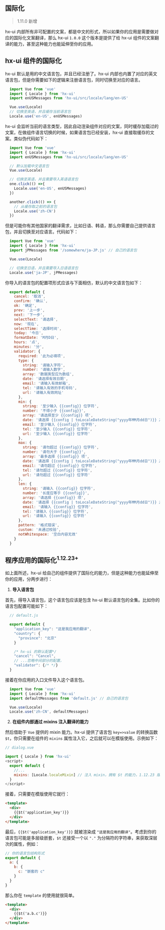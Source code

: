 ## 国际化

> 1.11.0 新增

hx-ui 内部所有非可配置的文案，都是中文的形式，所以如果你的应用是需要做对应的国际化文案翻译，那么 hx-ui  `1.0.0` 这个版本是提供了给 hx-ui 组件的文案翻译的能力，甚至这种能力也能延伸至你的应用。

## hx-ui 组件的国际化

hx-ui 默认是用的中文语言包，并且已经注册了。hx-ui 内部也内置了对应的英文语言包，但是你需要如下的逻辑来注册语言包，同时切换至对应的语言。

```js
  import Vue from 'vue'
  import { Locale } from 'hx-ui'
  import enUSMessages from 'hx-ui/src/locale/lang/en-US'

  Vue.use(Locale)
  // 切换至英语，并且缓存当前语言包
  Locale.use('en-US', enUSMessages)
```

hx-ui 会监听当前的语言类型，因此自动渲染组件对应的文案，同时缓存加载过的文案，在做组件语言切换的时候，如果语言包已经安装，hx-ui 直接取缓存的文案。类似伪代码如下：

```js
  import Vue from 'vue'
  import { Locale } from 'hx-ui'
  import enUSMessages from 'hx-ui/src/locale/lang/en-US'

  // 默认加载中文语言包
  Vue.use(Locale)

  // 切换至英语，并且需要导入英语语言包
  one.click(() =>{
    Locale.use('en-US', enUSMessages)
  })

  another.click(() => {
    // 从缓存取之前的语言包
    Locale.use('zh-CN')
  })
```

但是可能你有其他国家的翻译需求，比如日语、韩语，那么你需要自己提供语言包，并且切换至对应语言。代码如下：

```js
  import Vue from 'vue'
  import { Locale } from 'hx-ui'
  import jPMessages from '/somewhere/ja-JP.js' // 自己的语言包

  Vue.use(Locale)

  // 切换至日语，并且需要导入日语语言包
  Locale.use('ja-JP', jPMessages)
```

你导入的语言包的配置项形式应该与下面相仿，默认的中文语言包如下：

```js
  export default {
    cancel: '取消',
    confirm: '确认',
    ok: '确定',
    prev: '上一步',
    next: '下一步',
    selectText: '请选择',
    now: '现在',
    selectTime: '选择时间',
    today: '今日',
    formatDate: 'M月D日',
    hours: '点',
    minutes: '分',
    validator: {
      required: '此为必填项',
      type: {
        string: '请输入字符',
        number: '请输入数字',
        array: '数据类型应为数组',
        date: '请选择有效日期',
        email: '请输入有效邮箱',
        tel: '请输入有效的手机号码',
        url: '请输入有效网址'
      },
      min: {
        string: '至少输入 {{config}} 位字符',
        number: '不得小于 {{config}}',
        array: '请选择至少 {{config}} 项',
        date: '请选择 {{config | toLocaleDateString("yyyy年MM月dd日")}} 之后的时间',
        email: '至少输入 {{config}} 位字符',
        tel: '至少输入 {{config}} 位字符',
        url: '至少输入 {{config}} 位字符'
      },
      max: {
        string: '请勿超过 {{config}} 位字符',
        number: '请勿大于 {{config}}',
        array: '最多选择 {{config}} 项',
        date: '请选择 {{config | toLocaleDateString("yyyy年MM月dd日")}} 之前的时间',
        email: '请勿超过 {{config}} 位字符',
        tel: '请勿超过 {{config}} 位字符',
        url: '请勿超过 {{config}} 位字符'
      },
      len: {
        string: '请输入 {{config}} 位字符',
        number: '长度应等于 {{config}}',
        array: '请选择 {{config}} 项',
        date: '请选择 {{config | toLocaleDateString("yyyy年MM月dd日")}} 之前的时间',
        email: '请输入 {{config}} 位字符',
        tel: '请输入 {{config}} 位字符',
        url: '请输入 {{config}} 位字符'
      },
      pattern: '格式错误',
      custom: '未通过校验',
      notWhitespace: '空白内容无效'
    }
  }
```

## 程序应用的国际化<sup>1.12.23+</sup>

如上面所述，hx-ui 给自己的组件提供了国际化的能力，但是这种能力也能延伸至你的应用，分两步进行：

1. **导入语言包**

  首先，得导入语言包，这个语言包应该是包含 hx-ui 默认语言包的全集。比如你的语言包配置可能如下：

  ```js
    // default.js

    export default {
      "application_key": "这是我应用的翻译",
      "country": {
        "province": "北京"
      }

      /* hx-ui 的默认配置*/
      "cancel": "Cancel",
      // ...忽略中间部分的配置，
      "validator": {/* */}
    }
  ```

  接着在你应用的入口文件导入这个语言包。

  ```js
    import Vue from 'vue'
    import { Locale } from 'hx-ui'
    import defaultMessages from 'default.js' // 自己的语言包

    Vue.use(Locale)
    Locale.use('zh-CN', defaultMessages)
  ```

2. **在组件内部通过 mixins 注入翻译的能力**

  然后借助于 `Vue` 提供的 mixin 能力。hx-ui 提供了语言包 `key=>value` 的转换函数 `$t`，你只需要在组件的 `mixins` 属性注入它，之后就可以在模版使用。示例如下：

  ```js
  // dialog.vue

  import { Locale } from 'hx-ui'
  <script>
    export default {
      //...
      mixins: [Locale.localeMixin] // 注入 mixin，拥有 $t 的能力，1.12.23 版本新加
    }
  </script>
  ```

  接着，只需要在模版使用它就行：

  ```html
  <template>
    <div>
      {{$t('application_key')}}
    </div>
  </template>
  ```

  最后，`{{$t('application_key')}}` 就被渲染成 `"这是我应用的翻译"`。考虑到你的语言包可能是多层级嵌套，`$t` 还接受一个以 `"."` 为分隔符的字符串，来获取深层次的属性，例如：

  ```js
  // 你的语言包结构形式
  export default {
    a: {
      b: {
        c: "嵌套的 c"
      }
    }
  }
  ```

  那么你在 `template` 的使用就很简单。

  ```html
  <template>
    <div>
      {{$t('a.b.c')}}
    </div>
  </template>
  ```
